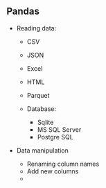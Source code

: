 
## Pandas

- Reading data:
    - CSV
    - JSON
    - Excel
    - HTML
    - Parquet
    - Database:
        
        - Sqlite
        - MS SQL Server
        - Postgre SQL
    

- Data manipulation
    - Renaming column names
    - Add new columns
    - 

